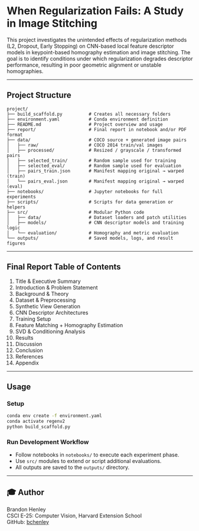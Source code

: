 # When Regularization Fails: A Study in Image Stitching

This project investigates the unintended effects of regularization methods (L2, Dropout, Early Stopping) on CNN-based local feature descriptor models in keypoint-based homography estimation and image stitching. The goal is to identify conditions under which regularization degrades descriptor performance, resulting in poor geometric alignment or unstable homographies.

---

## Project Structure

```
project/
├── build_scaffold.py          # Creates all necessary folders
├── environment.yaml           # Conda environment definition
├── README.md                  # Project overview and usage
├── report/                    # Final report in notebook and/or PDF format
├── data/                      # COCO source + generated image pairs
│   ├── raw/                   # COCO 2014 train/val images
│   ├── processed/             # Resized / grayscale / transformed pairs
│   ├── selected_train/        # Random sample used for training
│   ├── selected_eval/         # Random sample used for evaluation
│   ├── pairs_train.json       # Manifest mapping original → warped (train)
│   └── pairs_eval.json        # Manifest mapping original → warped (eval)
├── notebooks/                 # Jupyter notebooks for full experiments
├── scripts/                   # Scripts for data generation or helpers
├── src/                       # Modular Python code
│   ├── data/                  # Dataset loaders and patch utilities
│   ├── models/                # CNN descriptor models and training logic
│   └── evaluation/            # Homography and metric evaluation
└── outputs/                   # Saved models, logs, and result figures
```

---

## Final Report Table of Contents

1. Title & Executive Summary  
2. Introduction & Problem Statement  
3. Background & Theory  
4. Dataset & Preprocessing  
5. Synthetic View Generation  
6. CNN Descriptor Architectures  
7. Training Setup  
8. Feature Matching + Homography Estimation  
9. SVD & Conditioning Analysis  
10. Results  
11. Discussion  
12. Conclusion  
13. References  
14. Appendix  

---

## Usage

### Setup

```bash
conda env create -f environment.yaml
conda activate regenv2
python build_scaffold.py
```

### Run Development Workflow

- Follow notebooks in `notebooks/` to execute each experiment phase.
- Use `src/` modules to extend or script additional evaluations.
- All outputs are saved to the `outputs/` directory.

---

## 🎓 Author

Brandon Henley  
CSCI E-25: Computer Vision, Harvard Extension School  
GitHub: [bchenley](https://github.com/bchenley)